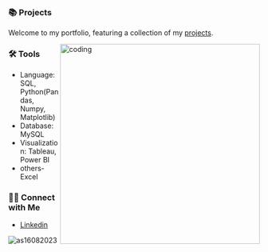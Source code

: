 

### 📚 Projects

Welcome to my portfolio, featuring a collection of my [projects](https://github.com/as16082023/Project-Portfolio).

<img align="right" alt="coding" width="400" src="https://user-images.githubusercontent.com/66437638/151714978-6737d779-3d35-4926-9d9f-1f4f16946e7a.gif">

### 🛠️ Tools

- Language: SQL, Python(Pandas, Numpy, Matplotlib)
- Database:  MySQL
- Visualization: Tableau, Power BI
- others- Excel

### 👋🏻 Connect with Me

- [Linkedin](https://www.linkedin.com/in/akanshashaw230816/)

<p align="left"> <img src="https://komarev.com/ghpvc/?username=as16082023&label=Profile%20views&color=0e75b6&style=flat" alt="as16082023" /> </p>


